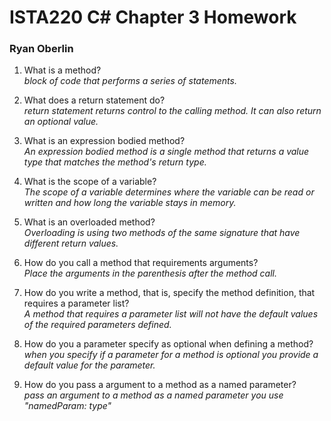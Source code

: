 # ISTA220 C# Chapter 3 Homework

### Ryan Oberlin
1. What is a method?  
*block of code that performs a series of statements.*  

2. What does a return statement do?  
*return statement returns control to the calling method. It can also return an optional value.*
3. What is an expression bodied method?  
*An expression bodied method is a single method that returns a value type that matches the method's return type.*  

4. What is the scope of a variable?  
*The scope of a variable determines where the variable can be read or written and how long the variable stays in memory.*

5. What is an overloaded method?  
*Overloading is using two methods of the same signature that have different return values.*

6. How do you call a method that requirements arguments?  
*Place the arguments in the parenthesis after the method call.*

7. How do you write a method, that is, specify the method definition, that requires a parameter list?  
*A method that requires a parameter list will not have the default values of the required parameters defined.*

8. How do you a parameter specify as optional when defining a method?  
*when you specify if a parameter for a method is optional you provide a default value for the parameter.*

9. How do you pass a argument to a method as a named parameter?  
*pass an argument to a method as a named parameter you use "namedParam: type"*
